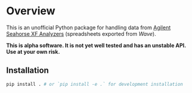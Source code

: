 # Overview

This is an unofficial Python package for handling data from [Agilent Seahorse XF Analyzers](https://www.agilent.com/en/product/cell-analysis/real-time-cell-metabolic-analysis/xf-analyzers) (spreadsheets exported from *Wave*).

**This is alpha software. It is not yet well tested and has an unstable API. Use at your own risk.**

## Installation

```bash
pip install . # or `pip install -e .` for development installation
```
